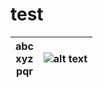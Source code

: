 # test


| abc <br /> xyz <br /> pqr | ![alt text](https://avatars3.githubusercontent.com/u/31112269?v=4&s=200) |
| :-----: | :-: | 
